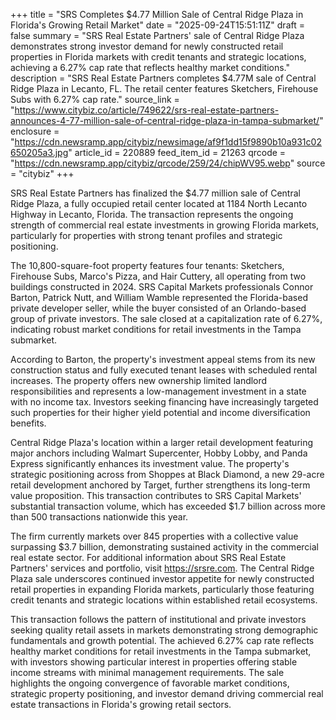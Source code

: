 +++
title = "SRS Completes $4.77 Million Sale of Central Ridge Plaza in Florida's Growing Retail Market"
date = "2025-09-24T15:51:11Z"
draft = false
summary = "SRS Real Estate Partners' sale of Central Ridge Plaza demonstrates strong investor demand for newly constructed retail properties in Florida markets with credit tenants and strategic locations, achieving a 6.27% cap rate that reflects healthy market conditions."
description = "SRS Real Estate Partners completes $4.77M sale of Central Ridge Plaza in Lecanto, FL. The retail center features Sketchers, Firehouse Subs with 6.27% cap rate."
source_link = "https://www.citybiz.co/article/749622/srs-real-estate-partners-announces-4-77-million-sale-of-central-ridge-plaza-in-tampa-submarket/"
enclosure = "https://cdn.newsramp.app/citybiz/newsimage/af9f1dd15f9890b10a931c02650205a3.jpg"
article_id = 220889
feed_item_id = 21263
qrcode = "https://cdn.newsramp.app/citybiz/qrcode/259/24/chipWV95.webp"
source = "citybiz"
+++

<p>SRS Real Estate Partners has finalized the $4.77 million sale of Central Ridge Plaza, a fully occupied retail center located at 1184 North Lecanto Highway in Lecanto, Florida. The transaction represents the ongoing strength of commercial real estate investments in growing Florida markets, particularly for properties with strong tenant profiles and strategic positioning.</p><p>The 10,800-square-foot property features four tenants: Sketchers, Firehouse Subs, Marco's Pizza, and Hair Cuttery, all operating from two buildings constructed in 2024. SRS Capital Markets professionals Connor Barton, Patrick Nutt, and William Wamble represented the Florida-based private developer seller, while the buyer consisted of an Orlando-based group of private investors. The sale closed at a capitalization rate of 6.27%, indicating robust market conditions for retail investments in the Tampa submarket.</p><p>According to Barton, the property's investment appeal stems from its new construction status and fully executed tenant leases with scheduled rental increases. The property offers new ownership limited landlord responsibilities and represents a low-management investment in a state with no income tax. Investors seeking financing have increasingly targeted such properties for their higher yield potential and income diversification benefits.</p><p>Central Ridge Plaza's location within a larger retail development featuring major anchors including Walmart Supercenter, Hobby Lobby, and Panda Express significantly enhances its investment value. The property's strategic positioning across from Shoppes at Black Diamond, a new 29-acre retail development anchored by Target, further strengthens its long-term value proposition. This transaction contributes to SRS Capital Markets' substantial transaction volume, which has exceeded $1.7 billion across more than 500 transactions nationwide this year.</p><p>The firm currently markets over 845 properties with a collective value surpassing $3.7 billion, demonstrating sustained activity in the commercial real estate sector. For additional information about SRS Real Estate Partners' services and portfolio, visit <a href="https://srsre.com" rel="nofollow" target="_blank">https://srsre.com</a>. The Central Ridge Plaza sale underscores continued investor appetite for newly constructed retail properties in expanding Florida markets, particularly those featuring credit tenants and strategic locations within established retail ecosystems.</p><p>This transaction follows the pattern of institutional and private investors seeking quality retail assets in markets demonstrating strong demographic fundamentals and growth potential. The achieved 6.27% cap rate reflects healthy market conditions for retail investments in the Tampa submarket, with investors showing particular interest in properties offering stable income streams with minimal management requirements. The sale highlights the ongoing convergence of favorable market conditions, strategic property positioning, and investor demand driving commercial real estate transactions in Florida's growing retail sectors.</p>